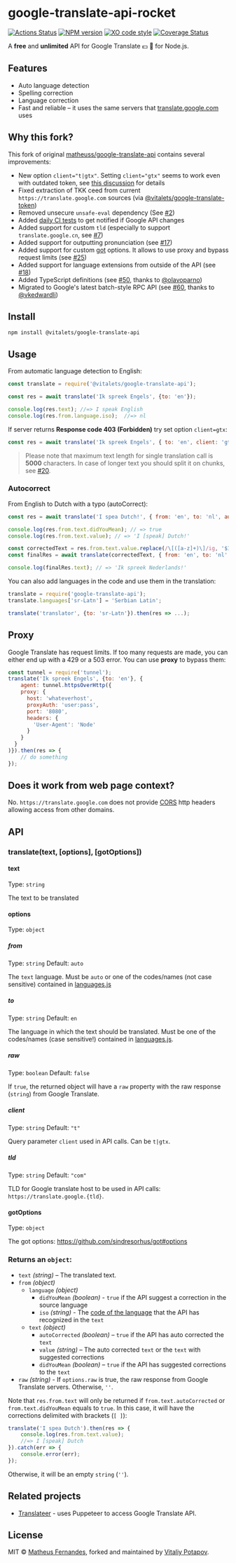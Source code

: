 # google-translate-api-rocket
[![Actions Status](https://github.com/vitalets/google-translate-api/workflows/autotests/badge.svg)](https://github.com/vitalets/google-translate-api/actions)
[![NPM version](https://img.shields.io/npm/v/@vitalets/google-translate-api.svg)](https://www.npmjs.com/package/@vitalets/google-translate-api)
[![XO code style](https://img.shields.io/badge/code_style-XO-5ed9c7.svg)](https://github.com/sindresorhus/xo)
[![Coverage Status](https://coveralls.io/repos/github/vitalets/google-translate-api/badge.svg?branch=master)](https://coveralls.io/github/vitalets/google-translate-api?branch=master)

A **free** and **unlimited** API for Google Translate :dollar: :no_entry_sign: for Node.js.

## Features 

- Auto language detection
- Spelling correction
- Language correction 
- Fast and reliable – it uses the same servers that [translate.google.com](https://translate.google.com) uses

## Why this fork?
This fork of original [matheuss/google-translate-api](https://github.com/matheuss/google-translate-api) contains several improvements:

- New option `client="t|gtx"`. Setting `client="gtx"` seems to work even with outdated token, see [this discussion](https://github.com/matheuss/google-translate-api/issues/79#issuecomment-425679193) for details
- Fixed extraction of TKK ceed from current `https://translate.google.com` sources (via [@vitalets/google-translate-token](https://github.com/vitalets/google-translate-token))
- Removed unsecure `unsafe-eval` dependency (See [#2](https://github.com/vitalets/google-translate-api/pull/2))
- Added [daily CI tests](https://travis-ci.org/vitalets/google-translate-api/builds) to get notified if Google API changes
- Added support for custom `tld` (especially to support `translate.google.cn`, see [#7](https://github.com/vitalets/google-translate-api/pull/7))
- Added support for outputting pronunciation (see [#17](https://github.com/vitalets/google-translate-api/pull/17))
- Added support for custom [got](https://github.com/sindresorhus/got) options. It allows to use proxy and bypass request limits (see [#25](https://github.com/vitalets/google-translate-api/pull/25))
- Added support for language extensions from outside of the API (see [#18](https://github.com/vitalets/google-translate-api/pull/18))
- Added TypeScript definitions (see [#50](https://github.com/vitalets/google-translate-api/pull/50), thanks to [@olavoparno](https://github.com/olavoparno))
- Migrated to Google's latest batch-style RPC API (see [#60](https://github.com/vitalets/google-translate-api/pull/60), thanks to [@vkedwardli](https://github.com/vkedwardli))

## Install 

```
npm install @vitalets/google-translate-api
```

## Usage

From automatic language detection to English:

```js
const translate = require('@vitalets/google-translate-api');

const res = await translate('Ik spreek Engels', {to: 'en'});

console.log(res.text); //=> I speak English
console.log(res.from.language.iso);  //=> nl
```

If server returns **Response code 403 (Forbidden)** try set option `client=gtx`:
```js
const res = await translate('Ik spreek Engels', { to: 'en', client: 'gtx' }).then(res => { ... });
```

> Please note that maximum text length for single translation call is **5000** characters. 
> In case of longer text you should split it on chunks, see [#20](https://github.com/vitalets/google-translate-api/issues/20).

### Autocorrect
From English to Dutch with a typo (autoCorrect):

```js
const res = await translate('I spea Dutch!', { from: 'en', to: 'nl', autoCorrect: true });

console.log(res.from.text.didYouMean); // => true
console.log(res.from.text.value); // => 'I [speak] Dutch!'

const correctedText = res.from.text.value.replace(/\[([a-z]+)\]/ig, '$1'); // => 'I speak Dutch!'
const finalRes = await translate(correctedText, { from: 'en', to: 'nl' });

console.log(finalRes.text); // => 'Ik spreek Nederlands!'
```

You can also add languages in the code and use them in the translation:
``` js
translate = require('google-translate-api');
translate.languages['sr-Latn'] = 'Serbian Latin';

translate('translator', {to: 'sr-Latn'}).then(res => ...);
```

## Proxy
Google Translate has request limits. If too many requests are made, you can either end up with a 429 or a 503 error.
You can use **proxy** to bypass them:
```js
const tunnel = require('tunnel');
translate('Ik spreek Engels', {to: 'en'}, {
    agent: tunnel.httpsOverHttp({
    proxy: { 
      host: 'whateverhost',
      proxyAuth: 'user:pass',
      port: '8080',
      headers: {
        'User-Agent': 'Node'
      }
    }
  }
)}).then(res => {
    // do something
});
```

## Does it work from web page context?
No. `https://translate.google.com` does not provide [CORS](https://developer.mozilla.org/en-US/docs/Web/HTTP/CORS) http headers allowing access from other domains.

## API

### translate(text, [options], [gotOptions])

#### text

Type: `string`

The text to be translated

#### options

Type: `object`

##### from
Type: `string` Default: `auto`

The `text` language. Must be `auto` or one of the codes/names (not case sensitive) contained in [languages.js](https://github.com/vitalets/google-translate-api/blob/master/languages.js)

##### to
Type: `string` Default: `en`

The language in which the text should be translated. Must be one of the codes/names (case sensitive!) contained in [languages.js](https://github.com/vitalets/google-translate-api/blob/master/languages.js).

##### raw
Type: `boolean` Default: `false`

If `true`, the returned object will have a `raw` property with the raw response (`string`) from Google Translate.

##### client
Type: `string` Default: `"t"`

Query parameter `client` used in API calls. Can be `t|gtx`.

##### tld
Type: `string` Default: `"com"`

TLD for Google translate host to be used in API calls: `https://translate.google.{tld}`.

#### gotOptions
Type: `object`

The got options: https://github.com/sindresorhus/got#options

### Returns an `object`:
- `text` *(string)* – The translated text.
- `from` *(object)*
  - `language` *(object)*
    - `didYouMean` *(boolean)* - `true` if the API suggest a correction in the source language
    - `iso` *(string)* - The [code of the language](https://github.com/vitalets/google-translate-api/blob/master/languages.js) that the API has recognized in the `text`
  - `text` *(object)*
    - `autoCorrected` *(boolean)* – `true` if the API has auto corrected the `text`
    - `value` *(string)* – The auto corrected `text` or the `text` with suggested corrections
    - `didYouMean` *(boolean)* – `true` if the API has suggested corrections to the `text`
- `raw` *(string)* - If `options.raw` is true, the raw response from Google Translate servers. Otherwise, `''`.

Note that `res.from.text` will only be returned if `from.text.autoCorrected` or `from.text.didYouMean` equals to `true`. In this case, it will have the corrections delimited with brackets (`[ ]`):

```js
translate('I spea Dutch').then(res => {
    console.log(res.from.text.value);
    //=> I [speak] Dutch
}).catch(err => {
    console.error(err);
});
```
Otherwise, it will be an empty `string` (`''`).

## Related projects
* [Translateer](https://github.com/Songkeys/Translateer) - uses Puppeteer to access Google Translate API.

## License

MIT © [Matheus Fernandes](http://matheus.top), forked and maintained by [Vitaliy Potapov](https://github.com/vitalets).
